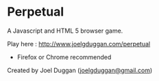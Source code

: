 Perpetual
=========

A Javascript and HTML 5 browser game.

Play here : http://www.joelgduggan.com/perpetual
  - Firefox or Chrome recommended

Created by Joel Duggan (joelgduggan@gmail.com)
